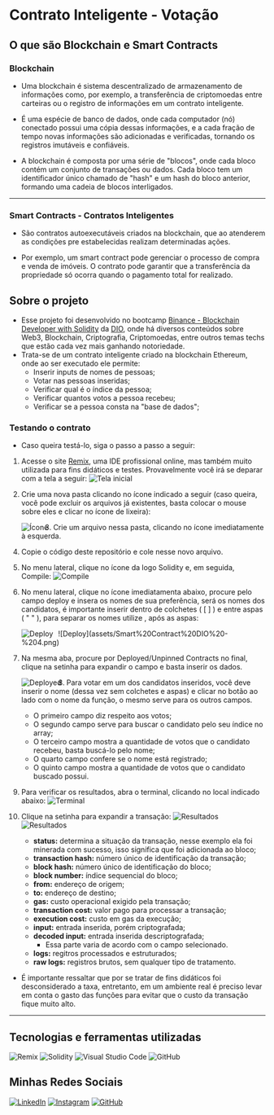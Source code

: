 # Contrato Inteligente - Votação

## O que são Blockchain e Smart Contracts 

### Blockchain

- Uma blockchain é sistema descentralizado de armazenamento de informações como, por exemplo, a transferência de criptomoedas entre carteiras ou o registro de informações em um contrato inteligente. 

- É uma espécie de banco de dados, onde cada computador (nó) conectado possui uma cópia dessas informações, e a cada fração de tempo novas informações são adicionadas e verificadas, tornando os registros imutáveis e confiáveis.

- A blockchain é composta por uma série de "blocos", onde cada bloco contém um conjunto de transações ou dados. Cada bloco tem um identificador único chamado de "hash" e um hash do bloco anterior, formando uma cadeia de blocos interligados.

---

### Smart Contracts - Contratos Inteligentes

- São contratos autoexecutáveis criados na blockchain, que ao atenderem as condições pre estabelecidas realizam determinadas ações.

- Por exemplo, um smart contract pode gerenciar o processo de compra e venda de imóveis. O contrato pode garantir que a transferência da propriedade só ocorra quando o pagamento total for realizado.

## Sobre o projeto

- Esse projeto foi desenvolvido no bootcamp [Binance - Blockchain Developer with Solidity](https://www.dio.me/bootcamp/coding-the-future-blockchain-developer-with-solidity) da [DIO](https://www.dio.me/), onde há diversos conteúdos sobre Web3, Blockchain, Criptografia, Criptomoedas, entre outros temas techs que estão cada vez mais ganhando notoriedade.
- Trata-se de um contrato inteligente criado na blockchain Ethereum, onde ao ser executado ele permite:
    - Inserir inputs de nomes de pessoas;
    - Votar nas pessoas inseridas;
    - Verificar qual é o índice da pessoa;
    - Verificar quantos votos a pessoa recebeu;
    - Verificar se a pessoa consta na "base de dados";

### Testando o contrato
- Caso queira testá-lo, siga o passo a passo a seguir:
1. Acesse o site [Remix](https://remix.ethereum.org/), uma IDE profissional online, mas também muito utilizada para fins didáticos e testes. Provavelmente você irá se deparar com a tela a seguir: 
    ![Tela inicial](assets/Smart%20Contract%20DIO%20-%201.png)
2. Crie uma nova pasta clicando no ícone indicado a seguir (caso queira, você pode excluir os arquivos já existentes, basta colocar o mouse sobre eles e clicar no ícone de lixeira):
    <p style="text-align: left;"><img src="assets/Smart%20Contract%20DIO%20-%202.png" alt="Ícone" style="float: left; margin-right: 10px;" /></p>

3. Crie um arquivo nessa pasta, clicando no ícone imediatamente à esquerda.
4. Copie o código deste repositório e cole nesse novo arquivo.
5. No menu lateral, clique no ícone da logo Solidity e, em seguida, Compile:
    ![Compile](assets/Smart%20Contract%20DIO%20-%203.png)
6. No menu lateral, clique no ícone imediatamenta abaixo, procure pelo campo deploy e insera os nomes de sua preferência, será os nomes dos candidatos, é importante inserir dentro de colchetes ( [ ] ) e entre aspas ( " " ), para separar os nomes utilize , após as aspas:
    <p style="text-align: left;"><img src="assets/Smart%20Contract%20DIO%20-%204.png" alt="Deploy" style="float: left; margin-right: 10px;" /></p>
    ![Deploy](assets/Smart%20Contract%20DIO%20-%204.png)
7. Na mesma aba, procure por Deployed/Unpinned Contracts no final, clique na setinha para expandir o campo e basta inserir os dados. 
    <p style="text-align: left;"><img src="assets/Smart%20Contract%20DIO%20-%205.png" alt="Deployed" style="float: left; margin-right: 10px;" /></p>
8. Para votar em um dos candidatos inseridos, você deve inserir o nome (dessa vez sem colchetes e aspas) e clicar no botão ao lado com o nome da função, o mesmo serve para os outros campos.
    -  O primeiro campo diz respeito aos votos;
    - O segundo campo serve para buscar o candidato pelo seu índice no array;
    - O terceiro campo mostra a quantidade de votos que o candidato recebeu, basta buscá-lo pelo nome;
    - O quarto campo confere se o nome está registrado;
    - O quinto campo mostra a quantidade de votos que o candidato buscado possui.
9. Para verificar os resultados, abra o terminal, clicando no local indicado abaixo:
    ![Terminal](assets/Smart%20Contract%20DIO%20-%206.png)
10. Clique na setinha para expandir a transação:
    ![Resultados](assets/Smart%20Contract%20DIO%20-%207.png)
    ![Resultados](assets/Smart%20Contract%20DIO%20-%208.png)
    - **status:** determina a situação da transação, nesse exemplo ela foi minerada com sucesso, isso significa que foi adicionada ao bloco;
    - **transaction hash:** número único de identificação da transação;
    - **block hash:** número único de identificação do bloco;
    - **block number:** índice sequencial do bloco;
    - **from:** endereço de origem;
    - **to:** endereço de destino;
    - **gas:** custo operacional exigido pela transação;
    - **transaction cost:** valor pago para processar a transação;
    - **execution cost:** custo em gas da execução;
    - **input:** entrada inserida, porém criptografada;
    - **decoded input:** entrada inserida descriptografada;
        - Essa parte varia de acordo com o campo selecionado.
    - **logs:** regitros processados e estruturados;
    - **raw logs:** registros brutos, sem qualquer tipo de tratamento.

- É importante ressaltar que por se tratar de fins didáticos foi desconsiderado a taxa, entretanto, em um ambiente real é preciso levar em conta o gasto das funções para evitar que o custo da transação fique muito alto.

---

## Tecnologias e ferramentas utilizadas
![Remix](https://img.shields.io/badge/remix-%23000.svg?style=for-the-badge&logo=remix&logoColor=white)
![Solidity](https://img.shields.io/badge/Solidity-%23363636.svg?style=for-the-badge&logo=solidity&logoColor=white)
![Visual Studio Code](https://img.shields.io/badge/Visual%20Studio%20Code-0078d7.svg?style=for-the-badge&logo=visual-studio-code&logoColor=white)
![GitHub](https://img.shields.io/badge/github-%23121011.svg?style=for-the-badge&logo=github&logoColor=white)



## Minhas Redes Sociais

[![LinkedIn](https://img.shields.io/badge/LinkedIn-0077B5?style=for-the-badge&logo=linkedin&logoColor=white)](https://www.linkedin.com/in/rasec-silva/)
[![Instagram](https://img.shields.io/badge/-Instagram-%23E4405F?style=for-the-badge&logo=instagram&logoColor=white)](https://www.instagram.com/rasec1921/)
[![GitHub](https://img.shields.io/badge/GitHub-100000?style=for-the-badge&logo=github&logoColor=white)](https://github.com/GitAkzo)
